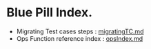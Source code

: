 # Blue Pill Index.

* Migrating Test cases steps : [migratingTC.md](./BP/Tools/migratingTC.md)
* Ops Function reference index : [opsIndex.md](./BP/Ops/opsIndex.md)
